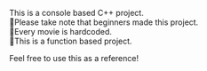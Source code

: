 This is a console based C++ project.<br>
📍Please take note that beginners made this project.<br>
📍Every movie is hardcoded.<br>
📍This is a function based project.<br>

Feel free to use this as a reference!
